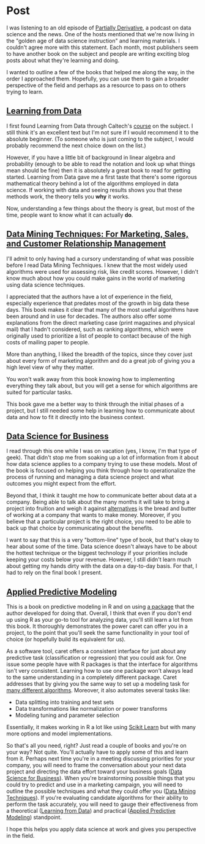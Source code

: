 Post
====

I was listening to an old episode of [Partially
Derivative](http://www.partiallyderivative.com/), a podcast on data
science and the news. One of the hosts mentioned that we're now living
in the "golden age of data science instruction" and learning materials.
I couldn't agree more with this statement. Each month, most publishers
seem to have another book on the subject and people are writing exciting
blog posts about what they're learning and doing.

I wanted to outline a few of the books that helped me along the way, in
the order I approached them. Hopefully, you can use them to gain a
broader perspective of the field and perhaps as a resource to pass on to
others trying to learn.

[Learning from Data](http://www.amazon.com/Data-Science-Business-data-analytic-thinking/dp/1449361323)
------------------------------------------------------------------------------------------------------

I first found Learning from Data through Caltech's
[course](http://work.caltech.edu/telecourse.html) on the subject. I
still think it's an excellent text but I'm not sure if I would recommend
it to the absolute beginner. (To someone who is just coming to the
subject, I would probably recommend the next choice down on the list.)

However, if you have a little bit of background in linear algebra and
probability (enough to be able to read the notation and look up what
things mean should be fine) then it is absolutely a great book to read
for getting started. Learning from Data gave me a first taste that
there's some rigorous mathematical theory behind a lot of the algorithms
employed in data science. If working with data and seeing results shows
you that these methods work, the theory tells you **why** it works.

Now, understanding a few things about the theory is great, but most of
the time, people want to know what it can actually **do**.

[Data Mining Techniques: For Marketing, Sales, and Customer Relationship Management](http://www.amazon.com/Data-Mining-Techniques-Relationship-Management/dp/0470650931)
------------------------------------------------------------------------------------------------------------------------------------------------------------------------

I'll admit to only having had a cursory understanding of what was
possible before I read Data Mining Techniques. I knew that the most
widely used algorithms were used for assessing risk, like credit scores.
However, I didn't know much about how you could make gains in the world
of marketing using data science techniques.

I appreciated that the authors have a lot of experience in the field,
especially experience that predates most of the growth in big data these
days. This book makes it clear that many of the most useful algorithms
have been around and in use for decades. The authors also offer some
explanations from the direct marketing case (print magazines and
physical mail) that I hadn't considered, such as ranking algorithms,
which were originally used to prioritize a list of people to contact
because of the high costs of mailing paper to people.

More than anything, I liked the breadth of the topics, since they cover
just about every form of marketing algorithm and do a great job of
giving you a high level view of why they matter.

You won't walk away from this book knowing how to implementing
everything they talk about, but you will get a sense for which
algorithms are suited for particular tasks.

This book gave me a better way to think through the initial phases of a
project, but I still needed some help in learning how to communicate
about data and how to fit it directly into the business context.

[Data Science for Business](http://www.amazon.com/Data-Science-Business-data-analytic-thinking/dp/1449361323)
-------------------------------------------------------------------------------------------------------------

I read through this one while I was on vacation (yes, I know, I'm that
type of geek). That didn't stop me from soaking up a lot of information
from it about how data science applies to a company trying to use these
models. Most of the book is focused on helping you think through how to
operationalize the process of running and managing a data science
project and what outcomes you might expect from the effort.

Beyond that, I think it taught me how to communicate better about data
at a company. Being able to talk about the many months it will take to
bring a project into fruition and weigh it against
[alternatives](http://saedsayad.com/oner.htm) is the bread and butter of
working at a company that wants to make money. Moreover, if you believe
that a particular project is the right choice, you need to be able to
back up that choice by communicating about the benefits.

I want to say that this is a very "bottom-line" type of book, but that's
okay to hear about some of the time. Data science doesn't always have to
be about the hottest technique or the biggest technology if your
priorities include keeping your costs below your revenue. However, I
still didn't learn much about getting my hands dirty with the data on a
day-to-day basis. For that, I had to rely on the final book I present.

[Applied Predictive Modeling](http://www.amazon.com/Applied-Predictive-Modeling-Max-Kuhn/dp/1461468485)
-------------------------------------------------------------------------------------------------------

This is a book on predictive modeling in R and on using [a
package](https://topepo.github.io/caret/index.html) that the author
developed for doing that. Overall, I think that even if you don't end up
using R as your go-to tool for analyzing data, you'll still learn a lot
from this book. It thoroughly demonstrates the power caret can offer you
in a project, to the point that you'll seek the same functionality in
your tool of choice (or hopefully build its equivalent for us).

As a software tool, caret offers a consistent interface for just about
any predictive task (classification or regression) that you could ask
for. One issue some people have with R packages is that the interface
for algorithms isn't very consistent. Learning how to use one package
won't always lead to the same understanding in a completely different
package. Caret addresses that by giving you the same way to set up a
modeling task for [many different
algorithms](https://topepo.github.io/caret/modelList.html). Moreover, it
also automates several tasks like:

-   Data splitting into training and test sets
-   Data transformations like normalization or power transforms
-   Modeling tuning and parameter selection

Essentially, it makes working in R a lot like using [Scikit
Learn](http://scikit-learn.org/) but with many more options and model
implementations.

So that's all you need, right? Just read a couple of books and you're on
your way? Not quite. You'll actually have to apply some of this and
learn from it. Perhaps next time you're in a meeting discussing
priorities for your company, you will need to frame the conversation
about your next data project and directing the data effort toward your
business goals ([Data Science for
Business](http://www.amazon.com/Data-Science-Business-data-analytic-thinking/dp/1449361323)).
When you're brainstorming possible things that you could try to predict
and use in a marketing campaign, you will need to outline the possible
techniques and what they could offer you ([Data Mining
Techniques](http://www.amazon.com/Data-Mining-Techniques-Relationship-Management/dp/0470650931)).
If you're evaluating candidate algorithms for their ability to perform
the task accurately, you will need to gauge their effectiveness from a
theoretical ([Learning from
Data](http://www.amazon.com/Data-Mining-Techniques-Relationship-Management/dp/0470650931))
and practical ([Applied Predictive
Modeling](http://www.amazon.com/Applied-Predictive-Modeling-Max-Kuhn/dp/1461468485))
standpoint.

I hope this helps you apply data science at work and gives you
perspective in the field.
